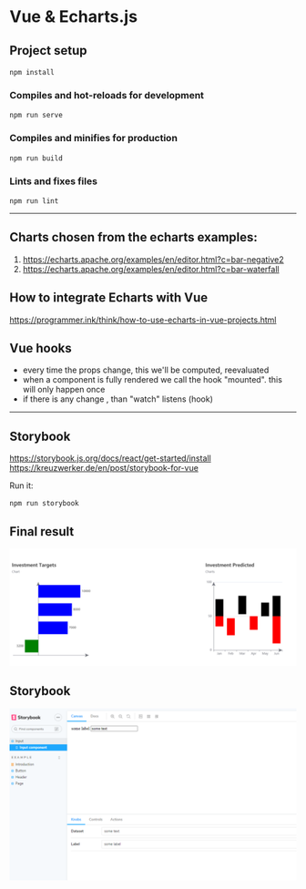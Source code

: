 # Vue & Echarts.js

## Project setup
```
npm install
```

### Compiles and hot-reloads for development
```
npm run serve
```

### Compiles and minifies for production
```
npm run build
```

### Lints and fixes files
```
npm run lint
```
*** 


## Charts chosen from the echarts examples:
1. https://echarts.apache.org/examples/en/editor.html?c=bar-negative2
2. https://echarts.apache.org/examples/en/editor.html?c=bar-waterfall


## How to integrate Echarts with Vue
https://programmer.ink/think/how-to-use-echarts-in-vue-projects.html



## Vue hooks
- every time the props change, this we'll be computed, reevaluated
- when a component is fully rendered we call the hook "mounted". this will only happen once
- if there is any change , than "watch" listens (hook)

***


## Storybook
https://storybook.js.org/docs/react/get-started/install
https://kreuzwerker.de/en/post/storybook-for-vue

Run it: 
```
npm run storybook
```


## Final result

![Charts](charts.png)

## Storybook

![Charts](storybook.png)